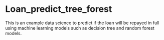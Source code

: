 # Loan_predict_tree_forest
This is an example data science to predict if the loan will be repayed in full using machine learning models such as decision tree and random forest models.
